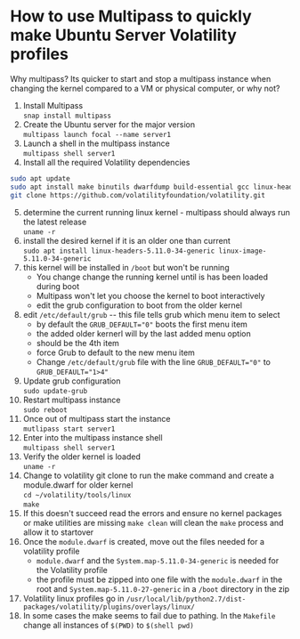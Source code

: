 # How to use Multipass to quickly make Ubuntu Server Volatility profiles #

Why multipass?  Its quicker to start and stop a multipass instance when changing the kernel compared to a VM or physical computer, or why not?

1. Install Multipass  
`snap install multipass`
1. Create the Ubuntu server for the major version  
`multipass launch focal --name server1`
1. Launch a shell in the multipass instance  
`multipass shell server1`
1. Install all the required Volatility dependencies

```bash
sudo apt update
sudo apt install make binutils dwarfdump build-essential gcc linux-headers-generic libdwarf-dev -y
git clone https://github.com/volatilityfoundation/volatility.git
```

5. determine the current running linux kernel - multipass should always run the latest release  
`uname -r`
1. install the desired kernel if it is an older one than current  
`sudo apt install linux-headers-5.11.0-34-generic linux-image-5.11.0-34-generic`
1. this kernel will be installed in `/boot` but won't be running  
    - You change change the running kernel until is has been loaded during boot
    - Multipass won't let you choose the kernel to boot interactively
    - edit the grub configuration to boot from the older kernel
1. edit `/etc/default/grub` -- this file tells grub which menu item to select  
    - by default the `GRUB_DEFAULT="0"` boots the first menu item
    - the added older kernerl will by the last added menu option
    - should be the 4th item
    - force Grub to default to the new menu item  
    - Change `/etc/default/grub` file with the line `GRUB_DEFAULT="0"` to `GRUB_DEFAULT="1>4"`
1. Update grub configuration  
`sudo update-grub`
1. Restart multipass instance  
`sudo reboot`
1. Once out of multipass start the instance  
`mutlipass start server1`
1. Enter into the multipass instance shell  
`multipass shell server1`
1. Verify the older kernel is loaded  
`uname -r`
1. Change to volatility git clone to run the make command and create a module.dwarf for older kernel  
`cd ~/volatility/tools/linux`  
`make`
1. If this doesn't succeed read the errors and ensure no kernel packages or make utilities are missing `make clean` will clean the `make` process and allow it to startover
1. Once the `module.dwarf` is created, move out the files needed for a volatility profile
    - `module.dwarf` and the `System.map-5.11.0-34-generic` is needed for the Volatility profile
    - the profile must be zipped into one file with the `module.dwarf` in the root and `System.map-5.11.0-27-generic` in a `/boot` directory in the zip
17. Volatility linux profiles go in `/usr/local/lib/python2.7/dist-packages/volatility/plugins/overlays/linux/`
18. In some cases the make seems to fail due to pathing.  In the `Makefile` change all instances of `$(PWD)` to `$(shell pwd)`
